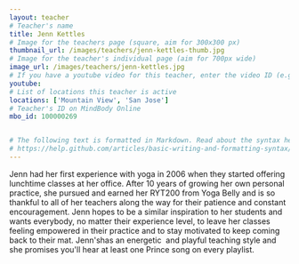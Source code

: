 ```yaml
---
layout: teacher
# Teacher's name
title: Jenn Kettles
# Image for the teachers page (square, aim for 300x300 px)
thumbnail_url: /images/teachers/jenn-kettles-thumb.jpg
# Image for the teacher's individual page (aim for 700px wide)
image_url: /images/teachers/jenn-kettles.jpg
# If you have a youtube video for this teacher, enter the video ID (e.g. qaqiC84uaNg)
youtube:
# List of locations this teacher is active
locations: ['Mountain View', 'San Jose']
# Teacher's ID on MindBody Online
mbo_id: 100000269


# The following text is formatted in Markdown. Read about the syntax here:
# https://help.github.com/articles/basic-writing-and-formatting-syntax/
---
```


Jenn had her first experience with yoga in 2006 when they started offering lunchtime classes at her office.  After 10 years of growing her own personal practice, she pursued and earned her RYT200 from Yoga Belly and is so thankful to all of her teachers along the way for their patience and constant encouragement. Jenn hopes to be a similar inspiration to her students and wants everybody, no matter their experience level, to leave her classes feeling empowered in their practice and to stay motivated to keep coming back to their mat.  Jenn's  ​has an  energetic ​ and​   ​playful teaching style  and  ​she promises you'll  hear at least one Prince song on every playlist.​
